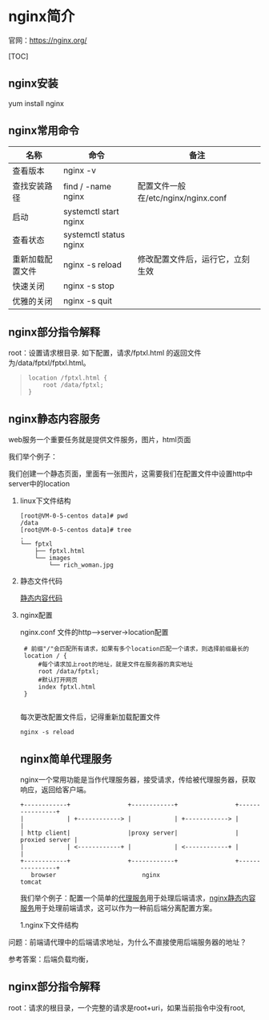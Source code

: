 # nginx简介

官网：https://nginx.org/

[TOC]



## nginx安装

yum install nginx

## nginx常用命令

| 名称             | 命令                   | 备注                                |
| ---------------- | ---------------------- | ----------------------------------- |
| 查看版本         | nginx -v               |                                     |
| 查找安装路径     | find / -name nginx     | 配置文件一般在/etc/nginx/nginx.conf |
| 启动             | systemctl start nginx  |                                     |
| 查看状态         | systemctl status nginx |                                     |
| 重新加载配置文件 | nginx -s reload        | 修改配置文件后，运行它，立刻生效    |
| 快速关闭         | nginx -s stop          |                                     |
| 优雅的关闭       | nginx -s quit          |                                     |

## nginx部分指令解释

root：设置请求根目录. 如下配置，请求/fptxl.html 的返回文件为/data/fptxl/fptxl.html。

> ```
> location /fptxl.html {
>     root /data/fptxl;
> }
> ```



## nginx静态内容服务

web服务一个重要任务就是提供文件服务，图片，html页面

我们举个例子：

​	我们创建一个静态页面，里面有一张图片，这需要我们在配置文件中设置http中server中的location

1. linux下文件结构

   ```
   [root@VM-0-5-centos data]# pwd
   /data
   [root@VM-0-5-centos data]# tree
   .
   └── fptxl
       ├── fptxl.html
       └── images
           └── rich_woman.jpg
   ```

   

2. 静态文件代码

   [静态内容代码](https://github.com/coldbloodanimal/fptxl.git)

3. nginx配置

   nginx.conf 文件的http-->server->location配置

   ```
   	# 前缀"/"会匹配所有请求，如果有多个location匹配一个请求，则选择前缀最长的
   	location / {
   		#每个请求加上root的地址，就是文件在服务器的真实地址
   		root /data/fptxl;
   		#默认打开网页
   		index fptxl.html
   	}
   	
   ```

   每次更改配置文件后，记得重新加载配置文件

   ```
   nginx -s reload
   ```

   ## nginx简单代理服务

   nginx一个常用功能是当作代理服务器，接受请求，传给被代理服务器，获取响应，返回给客户端。

   ```
   +------------+                +------------+                +----------------+
   |            | +------------> |            | +------------> |                |
   | http client|                |proxy server|                | proxied server |
   |            | <------------+ |            | <------------+ |                |
   +------------+                +------------+                +----------------+
      browser                        nginx                          tomcat
   ```
   
   我们举个例子：配置一个简单的[代理服务](##nginx简单代理服务)用于处理后端请求，[nginx静态内容服务](##nginx静态内容服务)用于处理前端请求，这可以作为一种前后端分离配置方案。
   
   
   
   1.nginx下文件结构
   
   



问题：前端请代理中的后端请求地址，为什么不直接使用后端服务器的地址？

参考答案：后端负载均衡，

## nginx部分指令解释

root：请求的根目录，一个完整的请求是root+uri，如果当前指令中没有root,

